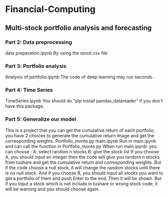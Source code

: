 # Financial-Computing
## Multi-stock portfolio analysis and forecasting

### Part 2: Data preprocessing
data preparation.ipynb
By using the stock.csv file 

### Part 3: Portfolio analysis
Analysis of portfolio.ipynb
The code of deep learning may run seconds.

### Part 4: Time Series
TimeSeries.ipynb
You should do "pip install pandas_datareader" if you don't have this package.

### Part 5: Generalize our model
This is a project that you can get the cumulative return of each portfolio, you have 2 choices to generate the cumulative return image and get the corresponding weights.
Portfolio_monte.py
main.ipynb
Run in main.ipynb and can call the function in Portfolio_monte.py
When run main.ipynb:
you can choose : A: select random n stocks
                 B: give the stock list
If you choose A, you should input an integer then the code will give you random n stocks from tushare and get the cumulative return and corresponding weights.
But if the code choose a null stock, it will change the random stocks until there is no null stock.
And if you choose B, you should input all stocks you want to get a portfolio of them and push Enter to the end. Then it will be shown.
But if you input a stock which is not include in tushare or wrong stock code, it will be warning and you should choose again.
